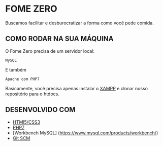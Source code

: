 # FOME ZERO

Buscamos facilitar e desburocratizar a forma como você pede comida.

## COMO RODAR NA SUA MÁQUINA

O Fome Zero precisa de um servidor local:

```
MySQL
```
E também
```
Apache com PHP7
```

Basicamente, você precisa apenas instalar o [XAMPP](https://www.apachefriends.org/xampp-files/7.3.1/xampp-win32-7.3.1-0-VC15-installer.exe) e clonar nosso repositório para o htdocs.

## DESENVOLVIDO COM

* [HTMl5/CSS3](https://www.w3schools.com/)
* [PHP7](https://secure.php.net/manual/en/)
* [Workbench MySQL] (https://www.mysql.com/products/workbench/)
* [Git SCM](https://git-scm.com/)
